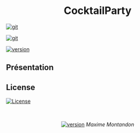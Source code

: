 <h1 align="center"> CocktailParty </h1>

<a href="https://github.com/Montandon-Varoda/CocktailParty/projects/1"><img src="https://img.shields.io/badge/GitHub-ToDoList-Green.svg" alt="git"/></a>

<a href="https://github.com/Montandon-Varoda/CocktailParty/wiki"><img src="https://img.shields.io/badge/GitHub-Wiki-Green.svg" alt="git"/></a>

<a href=""><img src="https://img.shields.io/github/v/release/Montandon-Varoda/CocktailParty?include_prereleases" alt="version"/></a>

## Présentation

## License  
[![License](https://img.shields.io/badge/License-Apache%202.0-blue.svg)](https://opensource.org/licenses/Apache-2.0)

<h2> </h2>

<p align="center"> <br> <a href="https://github.com/Montandon-Varoda/"><img src="https://img.shields.io/badge/My-GitHub-red.svg" alt="version"/></a> <i> Maxime Montandon </i></p>
